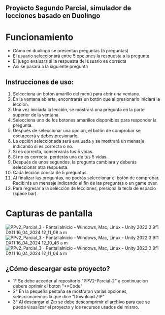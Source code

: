 ## Proyecto Segundo Parcial, simulador de lecciones basado en Duolingo #

# Funcionamiento #
- Cómo en duolingo se presentan preguntas (5 preguntas) 
- El usuario seleccionará entre 5 opciones la respuesta a la pregunta
- El juego evaluara si la respuesta del usuario es correcta 
- Asi se pasará a la siguiente pregunta
 
## Instrucciones de uso: #

1. Selecciona un botón amarillo del menú para abrir una ventana.
2. En la ventana abierta, encontrarás un botón que al presionarlo iniciará la lección.
3. Una vez iniciada la lección, se mostrará una pregunta en la parte superior de la ventana.
4. Selecciona uno de los botones amarillos disponibles para responder la pregunta.
5. Después de seleccionar una opción, el botón de comprobar se oscurecerá y debes presionarlo.
6. La opción seleccionada será evaluada y se mostrará un mensaje indicando si es correcta o no.
7. Si es correcta, conservarás tus 5 vidas.
8. Si no es correcta, perderás una de tus 5 vidas.
9. Después de unos segundos, la pregunta cambiará y deberás seleccionar otra respuesta.
10. Cada lección consta de 5 preguntas.
11. Al finalizar las preguntas, no podrás seleccionar el botón de comprobar. Recibirás un mensaje indicando el fin de las preguntas o un game over.
12. Para regresar a la selección de lecciones, presiona la tecla de espacio (space bar).

# Capturas de pantalla #
 ![PPv2_Parcial_3 - PantallaInicio - Windows, Mac, Linux - Unity 2022 3 9f1 _DX11_ 16_04_2024 12_11_08 a  m](https://github.com/04Vali12/PP2-Parcial-3/assets/73907804/fdae922c-0031-4dd5-b06e-cc89a901a483)
 ![PPv2_Parcial_3 - PantallaInicio - Windows, Mac, Linux - Unity 2022 3 9f1 _DX11_ 16_04_2024 12_10_46 a  m](https://github.com/04Vali12/PP2-Parcial-3/assets/73907804/23a056db-97b5-409c-8722-db7429d0a2ee)
 ![PPv2_Parcial_3 - PantallaInicio - Windows, Mac, Linux - Unity 2022 3 9f1 _DX11_ 16_04_2024 12_11_04 a  m](https://github.com/04Vali12/PP2-Parcial-3/assets/73907804/8048a40e-a6ae-46cb-b74b-a7eb21f20b6d)

## ¿Cómo descargar este proyecto? ##
- 1° Se debe acceder al repositorio "PPV2-Parcial-2" a continuacion debera oprimir el boton "<>Code"
- 2° En la pequeña pestaña  se mostraran varias opciones, seleccionaremos la que dice "Download ZIP"
- 3° Al descargar el Zip se debe descomprimir el archivo para que se pueda visualizar el proyecto y los recursos usados del mismo.  


